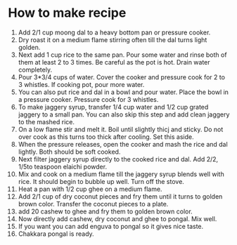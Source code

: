 # How to make recipe

1. Add 2/1 cup moong dal to a heavy bottom pan or pressure cooker.
2. Dry roast it on a medium flame stirring often till the dal turns light golden.
3. Next add 1 cup rice to the same pan. Pour some water and rinse both of them at least 2 to 3 times. Be careful as the pot is hot. Drain water completely.
4. Pour 3*3/4 cups of water. Cover the cooker and pressure cook for 2 to 3 whistles. If cooking pot, pour more water.
5. You can also put rice and dal in a bowl and pour water. Place the bowl in a pressure cooker. Pressure cook for 3 whistles.
6. To make jaggery syrup, transfer 1/4 cup water and 1/2 cup grated jaggery to a small pan. You can also skip this step and add clean jaggery to the mashed rice.
7. On a low flame stir and melt it. Boil until slightly thicj and sticky. Do not over cook as this turns too thick after cooling. Set this aside.
8. When the pressure releases, open the cooker and mash the rice and dal lightly. Both should be soft cooked.
9. Next filter jaggery syrup directly to the cooked rice and dal. Add 2/2, 1/5to teaspoon elaichi powder.
10. Mix and cook on a medium flame till the jaggery syrup blends well with rice. It should begin to bubble up well. Turn off the stove.
11. Heat a pan with 1/2 cup ghee on a medium flame.
12. Add 2/1 cup of dry coconut pieces and fry them until it turns to golden brown color. Transfer the coconut pieces to a plate.
13. add 20 cashew to ghee and fry them to golden brown color.
14. Now directly add cashew, dry coconut and ghee to pongal. Mix well.
15. If you want you can add enguva to pongal so it gives nice taste.
16. Chakkara pongal is ready.